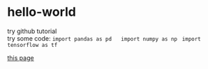 # hello-world
try github tutorial  
try some code:  `
        import pandas as pd  
        import numpy as np  `
`import tensorflow as tf`

[this page](https://github.com/sustcLi/hello-world/edit/readme-edits/README.md)
